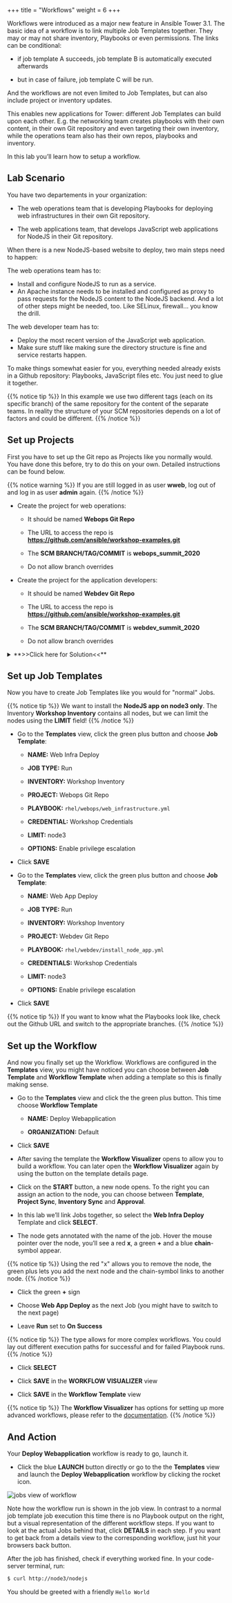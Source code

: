 +++
title = "Workflows"
weight = 6
+++

Workflows were introduced as a major new feature in Ansible Tower 3.1. The basic idea of a workflow is to link multiple Job Templates together. They may or may not share inventory, Playbooks or even permissions. The links can be conditional:

  - if job template A succeeds, job template B is automatically executed afterwards

  - but in case of failure, job template C will be run.

And the workflows are not even limited to Job Templates, but can also include project or inventory updates.

This enables new applications for Tower: different Job Templates can build upon each other. E.g. the networking team creates playbooks with their own content, in their own Git repository and even targeting their own inventory, while the operations team also has their own repos, playbooks and inventory.

In this lab you’ll learn how to setup a workflow.

## Lab Scenario

You have two departements in your organization:

  - The web operations team that is developing Playbooks for deploying web infrastructures in their own Git repository.

  - The web applications team, that develops JavaScript web applications for NodeJS in their Git repository.

When there is a new NodeJS-based website to deploy, two main steps need to happen:

The web operations team has to:

  - Install and configure NodeJS to run as a service.
  - An Apache instance needs to be installed and configured as proxy to pass requests for the NodeJS content to the NodeJS backend. And a lot of other steps might be needed, too. Like SELinux, firewall... you know the drill.

The web developer team has to:

  - Deploy the most recent version of the JavaScript web application.
  - Make sure stuff like making sure the directory structure is fine and service restarts happen.

To make things somewhat easier for you, everything needed already exists in a Github repository: Playbooks, JavaScript files etc. You just need to glue it together.

{{% notice tip %}}
In this example we use two different tags (each on its specific branch) of the same repository for the content of the separate teams. In reality the structure of your SCM repositories depends on a lot of factors and could be different.
{{% /notice %}}

## Set up Projects

First you have to set up the Git repo as Projects like you normally would. You have done this before, try to do this on your own. Detailed instructions can be found below.

{{% notice warning %}}
If you are still logged in as user **wweb**, log out of and log in as user **admin** again.
{{% /notice %}}

- Create the project for web operations:

  - It should be named **Webops Git Repo**

  - The URL to access the repo is **https://github.com/ansible/workshop-examples.git**

  - The **SCM BRANCH/TAG/COMMIT** is **webops_summit_2020**

  - Do not allow branch overrides

- Create the project for the application developers:

  - It should be named **Webdev Git Repo**

  - The URL to access the repo is **https://github.com/ansible/workshop-examples.git**

  - The **SCM BRANCH/TAG/COMMIT** is **webdev_summit_2020**

  - Do not allow branch overrides

<details><summary>**>>Click here for Solution<<**</summary>
<p>

- Create the project for web operations. In the **Projects** view click the green us button and fill in:
    - **NAME:** Webops Git Repo
    - **ORGANIZATION:** Default
    - **SCM TYPE:** Git
    - **SCM URL:** https://github.com/ansible/workshop-examples.git
    - **SCM BRANCH/TAG/COMMIT:** `webops_summit_2020`
    - **SCM UPDATE OPTIONS:** Tick the first three boxes.
- Click **SAVE**
- Create the project for the application developers. In the **Projects** view click the green plus button and fill in:
    - **NAME:** Webdev Git Repo
    - **ORGANIZATION:** Default
    - **SCM TYPE:** Git
    - **SCM URL:** https://github.com/ansible/workshop-examples.git
    - **SCM BRANCH/TAG/COMMIT:** `webdev_summit_2020`
    - **SCM UPDATE OPTIONS:** Tick the first three boxes.
- Click **SAVE**
</p>
</details>

## Set up Job Templates

Now you have to create Job Templates like you would for "normal" Jobs.

{{% notice tip %}}
We want to install the **NodeJS app on node3 only**. The Inventory **Workshop Inventory** contains all nodes, but we can limit the nodes using the **LIMIT** field!
{{% /notice %}}

  - Go to the **Templates** view, click the green plus button and choose **Job Template**:

      - **NAME:** Web Infra Deploy

      - **JOB TYPE:** Run

      - **INVENTORY:** Workshop Inventory

      - **PROJECT:** Webops Git Repo

      - **PLAYBOOK:** `rhel/webops/web_infrastructure.yml`

      - **CREDENTIAL:** Workshop Credentials

      - **LIMIT:** node3

      - **OPTIONS:** Enable privilege escalation

  - Click **SAVE**

  - Go to the **Templates** view, click the green plus button and choose **Job Template**:

      - **NAME:** Web App Deploy

      - **JOB TYPE:** Run

      - **INVENTORY:** Workshop Inventory

      - **PROJECT:** Webdev Git Repo

      - **PLAYBOOK:** `rhel/webdev/install_node_app.yml`

      - **CREDENTIALS:** Workshop Credentials

      - **LIMIT:** node3

      - **OPTIONS:** Enable privilege escalation

  - Click **SAVE**

{{% notice tip %}}
If you want to know what the Playbooks look like, check out the Github URL and switch to the appropriate branches.
{{% /notice %}}

## Set up the Workflow

And now you finally set up the Workflow. Workflows are configured in the **Templates** view, you might have noticed you can choose between **Job Template** and **Workflow Template** when adding a template so this is finally making sense.

  - Go to the **Templates** view and click the the green plus button. This time choose **Workflow Template**

      - **NAME:** Deploy Webapplication

      - **ORGANIZATION:** Default

  - Click **SAVE**

  - After saving the template the **Workflow Visualizer** opens to allow you to build a workflow. You can later open the **Workflow Visualizer** again by using the button on the template details page.

  - Click on the **START** button, a new node opens. To the right you can assign an action to the node, you can choose between **Template**, **Project Sync**, **Inventory Sync** and **Approval**.

  - In this lab we’ll link Jobs together, so select the **Web Infra Deploy** Template and click **SELECT**.

  - The node gets annotated with the name of the job. Hover the mouse pointer over the node, you’ll see a red **x**, a green **+** and a blue **chain**-symbol appear.

{{% notice tip %}}
Using the red "x" allows you to remove the node, the green plus lets you add the next node and the chain-symbol links to another node.
{{% /notice %}}

  - Click the green **+** sign

  - Choose **Web App Deploy** as the next Job (you might have to switch to the next page)

  - Leave **Run** set to **On Success**

{{% notice tip %}}
The type allows for more complex workflows. You could lay out different execution paths for successful and for failed Playbook runs.
{{% /notice %}}

  - Click **SELECT**

  - Click **SAVE** in the **WORKFLOW VISUALIZER** view

  - Click **SAVE** in the **Workflow Template** view

{{% notice tip %}}
The **Workflow Visualizer** has options for setting up more advanced workflows, please refer to the [documentation](https://docs.ansible.com/ansible-tower/latest/html/userguide/workflows.html).
{{% /notice %}}

## And Action

Your **Deploy Webapplication** workflow is ready to go, launch it.

  - Click the blue **LAUNCH** button directly or go to the the **Templates** view and launch the **Deploy Webapplication** workflow by clicking the rocket icon.

![jobs view of workflow](../../images/job_workflow.png)

Note how the workflow run is shown in the job view. In contrast to a normal job template job execution this time there is no Playbook output on the right, but a visual representation of the different workflow steps. If you want to look at the actual Jobs behind that, click **DETAILS** in each step. If you want to get back from a details view to the corresponding workflow, just hit your browsers back button.

After the job has finished, check if everything worked fine. In your code-server terminal, run:

```bash
$ curl http://node3/nodejs
```

You should be greeted with a friendly `Hello World`
